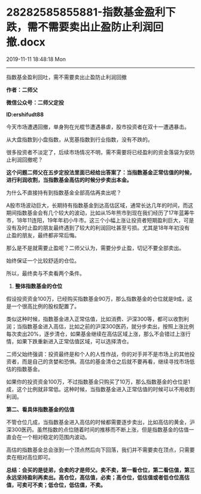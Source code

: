 # 28282585855881-指数基金盈利下跌，需不需要卖出止盈防止利润回撤.docx

2019-11-11 18:48:18 Mon

----

指数基金盈利回吐，需不需要卖出止盈防止利润回撤

__作者：二师父__

__微信公众号：二师父定投__

__ID:ershifudt88__

今天市场遭遇回撤，单身狗在光棍节遭遇暴虐，股市投资者在双十一遭遇暴击。

从大盘指数到小盘指数，从宽基指数到行业指数，没有不跌的。

很多投资者不淡定了，后续市场情况不明，需不需要将已经盈利的资金落袋为安防止利润回撤呢？

__这个问题二师父在五步定投法里面已经给出答案了：当指数基金正常估值的时候，进行利润收割，当指数基金高估的时候分步卖出本金。__

为什么不直接持有到指数基金全部高估再卖出呢？

A股市场波动巨大，长期持有指数基金到达高估区域，通常长达几年的时间，而这期间指数基金会有几个较大的波动，比如从15年熊市到现在我们经历了17年蓝筹牛市，18年11连阳，19年年初小牛市。这三个小幅上涨让投资者短期盈利巨大，可是没有及时止盈的朋友最终遇到了较大的利润回吐甚至亏损。尤其是18年年初没有止盈的朋友，最终都非常后悔。

那么是不是就需要止盈呢？二师父认为，需要分步止盈，切记不要全部卖出。

始终保证一个比较舒适的仓位。

所以，最终卖与不卖看两个条件。

1. __整体指数基金的仓位__

假设投资资金100万，已经购买指数基金90万，那么指数基金的仓位就是9成，这是一个很高比例的股权配置了。

类似这种时候，指数基金进入正常估值，比如消费、沪深300等，都可以收割利润；当指数基金进入高估，比如之前的沪深300医药，就分步卖出，按照上涨比例每次卖出20%，逐步清仓，如果基金继续在高估区域上涨，那么不会错过上涨行情，如果下跌重新进入正常估值区域，可以选择清仓。

二师父始终强调：投资最终是和个人的人性作战，你的对手并不是市场上的其他投资者，而是自己的贪婪和恐惧。高估的基金清仓之后就不要再看，继续寻找市场低估的指数基金。

如果你的投资资金100万，不过指数基金只购买了10万，那么指数基金的仓位是1成，这个比例就非常低。这种时候，当指数基金进入正常估值的时候可以不用收割利润。

__第二、看具体指数基金的估值__

不管仓位几成，当指数基金进入高估的时候都需要逐步卖出，比如高估的黄金，沪深300医药。虽然指数的点位随着时间的推移而不断上涨，但是指数基金的估值一直会在一个相对稳定的范围内波动。

高估的指数基金总会涨到一个顶点然后向下回落，我们并不需要卖在顶点，只需要卖在相对高位即可。

__总结：会买的是徒弟，会卖的才是师父。卖不卖，第一看仓位，第二看估值，第三永远坚持盈利再卖出。高仓位，高估值，必卖；高仓位，低估值或者低仓位高估值，可卖可不卖；低仓位，低估值，不卖。__

